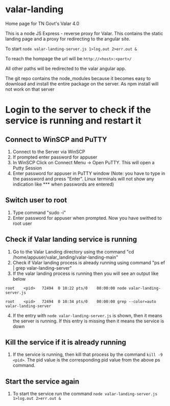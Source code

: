 # valar-landing

Home page for TN Govt's Valar 4.0 

This is a node JS Express - reverse proxy for Valar. This contains the static landing page and a proxy for redirecting to the angular site.

To start `node valar-landing-server.js 1>log.out 2>err.out &`

To reach the hompage the url will be `http://<host>:<port>/`

All other paths will be redirected to the valar angular app.

The git repo contains the node_modules because it becomes easy to download and install the entire package on the server. As npm install will not work on that server

# Login to the server to check if the service is running and restart it

## Connect to WinSCP and PuTTY
1. Connect to the Server via WinSCP
2. If prompted enter password for appuser
3. In WinSCP Click on Connect Menu -> Open PuTTY. This will open a Putty Session
4. Enter password for appuser in PuTTY window (Note: you have to type in the passsword and press "Enter". Linux terminals will not show any indication like *** when passwords are entered)

## Switch user to root
1. Type command "sudo -i"
2. Enter password for appuser when prompted. Now you have swithed to root user

## Check if Valar landing service is running
1. Go to the Valar Landing directory using the command "cd /home/appuser/valar_landing/valar-landing-main"
2. Check if Valar landing process is already running using command "ps ef | grep valar-landing-server"
3. If the valar landing process is running then you will see an output like below

`
root    <pid>   72494  0 10:22 pts/0    00:00:00 node valar-landing-server.js
`

`
root    <pid>   72494  0 10:34 pts/0    00:00:00 grep --color=auto valar-landing-server
`

4. If the entry with `node valar-landing-server.js` is shown, then it means the server is running. If this entry is missing then it means the service is down

## Kill the service if it is already running
1. If the service is running, then kill that process by the command `kill -9 <pid>`. The pid value is the corresponding pid value from the above ps command.

## Start the service again
1. To start the service run the command `node valar-landing-server.js 1>log.out 2>err.out &`
